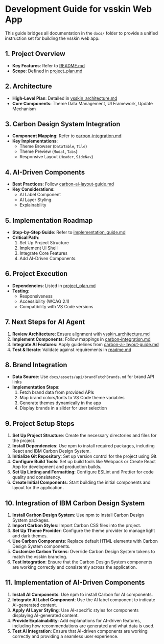 # Development Guide for vsskin Web App

This guide bridges all documentation in the `docs/` folder to provide a unified instruction set for building the vsskin web app.

## 1. Project Overview
- **Key Features**: Refer to [README.md](./readme.md#key-features)
- **Scope**: Defined in [project_plan.md](./project_plan.md#project-scope)

## 2. Architecture
- **High-Level Plan**: Detailed in [vsskin_architecture.md](./vsskin_architecture.md)
- **Core Components**: Theme Data Management, UI Framework, Update Mechanism

## 3. Carbon Design System Integration
- **Component Mapping**: Refer to [carbon-integration.md](./carbon-integration.md)
- **Key Implementations**:
  - Theme Browser (`DataTable`, `Tile`)
  - Theme Preview (`Modal`, `Tabs`)
  - Responsive Layout (`Header`, `SideNav`)

## 4. AI-Driven Components
- **Best Practices**: Follow [carbon-ai-layout-guide.md](./carbon-ai-layout-guide.md)
- **Key Considerations**:
  - AI Label Component
  - AI Layer Styling
  - Explainability

## 5. Implementation Roadmap
- **Step-by-Step Guide**: Refer to [implementation_guide.md](./implementation_guide.md)
- **Critical Path**:
  1. Set Up Project Structure
  2. Implement UI Shell
  3. Integrate Core Features
  4. Add AI-Driven Components

## 6. Project Execution
- **Dependencies**: Listed in [project_plan.md](./project_plan.md#dependencies)
- **Testing**:
  - Responsiveness
  - Accessibility (WCAG 2.1)
  - Compatibility with VS Code versions

## 7. Next Steps for AI Agent
1. **Review Architecture**: Ensure alignment with [vsskin_architecture.md](./vsskin_architecture.md)
2. **Implement Components**: Follow mappings in [carbon-integration.md](./carbon-integration.md)
3. **Integrate AI Features**: Apply guidelines from [carbon-ai-layout-guide.md](./carbon-ai-layout-guide.md)
4. **Test & Iterate**: Validate against requirements in [readme.md](./readme.md)

## 8. Brand Integration
- **Data Source**: Use `docs/assets/api/brandFetchBrands.md` for brand API links
- **Implementation Steps**:
  1. Fetch brand data from provided APIs
  2. Map brand colors/fonts to VS Code theme variables
  3. Generate themes dynamically in the app
  4. Display brands in a slider for user selection

## 9. Project Setup Steps
1. **Set Up Project Structure**: Create the necessary directories and files for the project.
2. **Install Dependencies**: Use npm to install required packages, including React and IBM Carbon Design System.
3. **Initialize Git Repository**: Set up version control for the project using Git.
4. **Configure Build Tools**: Set up build tools like Webpack or Create React App for development and production builds.
5. **Set Up Linting and Formatting**: Configure ESLint and Prettier for code quality and consistency.
6. **Create Initial Components**: Start building the initial components and layout for the application.

## 10. Integration of IBM Carbon Design System
1. **Install Carbon Design System**: Use npm to install Carbon Design System packages.
2. **Import Carbon Styles**: Import Carbon CSS files into the project.
3. **Set Up Theme Provider**: Configure the theme provider to manage light and dark themes.
4. **Use Carbon Components**: Replace default HTML elements with Carbon Design System components.
5. **Customize Carbon Tokens**: Override Carbon Design System tokens to match the vsskin branding.
6. **Test Integration**: Ensure that the Carbon Design System components are working correctly and consistently across the application.

## 11. Implementation of AI-Driven Components
1. **Install AI Components**: Use npm to install Carbon for AI components.
2. **Integrate AI Label Component**: Use the AI label component to indicate AI-generated content.
3. **Apply AI Layer Styling**: Use AI-specific styles for components displaying AI-generated content.
4. **Provide Explainability**: Add explanations for AI-driven features, including how recommendations are generated and what data is used.
5. **Test AI Integration**: Ensure that AI-driven components are working correctly and providing a seamless user experience.
